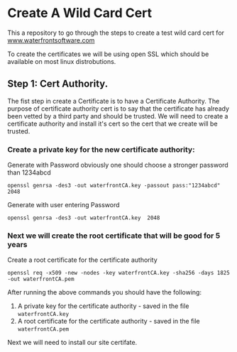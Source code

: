 # Create A Wild Card Cert

This a repository to go through the steps to create a test wild card cert for www.waterfrontsoftware.com

To create the certificates we will be using open SSL which should be available on most linux distrobutions. 

## Step 1: Cert Authority.
 
  The fist step in create a Certificate is to have a Certificate Authority. The purpose of certificate authority cert  is to say that the certificate has already been vetted by a third party and should be trusted. We will need to create a certificate authority and install it's cert so the cert that we create will be trusted. 

### Create a private key for the new certificate authority:

Generate with Password obviously one should choose a stronger password than 1234abcd
```
openssl genrsa -des3 -out waterfrontCA.key -passout pass:"1234abcd" 2048
```

Generate with user entering Password
```
openssl genrsa -des3 -out waterfrontCA.key  2048
```



### Next we will create the root certificate that will be good for 5 years

Create a root certificate for the certificate authority
```
openssl req -x509 -new -nodes -key waterfrontCA.key -sha256 -days 1825 -out waterfrontCA.pem
```

After running the above commands you should have the following:
1. A private key for the certificate authority - saved in the file `waterfrontCA.key`
1. A root certificate for the certificate authority - saved in the file `waterfrontCA.pem`

Next we will need to install our site certifate. 

